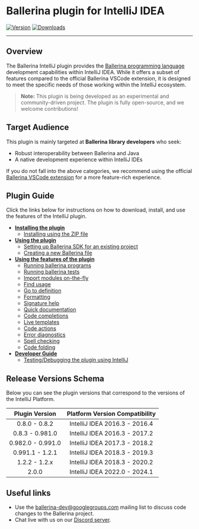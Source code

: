 
# Ballerina plugin for IntelliJ IDEA

[![Version](https://img.shields.io/jetbrains/plugin/v/9520-ballerina.svg)](https://plugins.jetbrains.com/plugin/9520-ballerina)
[![Downloads](https://img.shields.io/jetbrains/plugin/d/9520-ballerina.svg)](https://plugins.jetbrains.com/plugin/9520-ballerina)

---

## Overview
The Ballerina IntelliJ plugin provides the [Ballerina programming language](https://ballerina.io/) development capabilities within IntelliJ IDEA. While it offers a subset of features compared to the official Ballerina VSCode extension, it is designed to meet the specific needs of those working within the IntelliJ ecosystem.

> **Note:** This plugin is being developed as an experimental and community-driven project. The plugin is fully open-source, and we welcome contributions!

## Target Audience

This plugin is mainly targeted at **Ballerina library developers** who seek:
- Robust interoperability between Ballerina and Java
- A native development experience within IntelliJ IDEs

If you do not fall into the above categories, we recommend using the official [Ballerina VSCode extension](https://ballerina.io/vscode) for a more feature-rich experience.

## Plugin Guide

Click the links below for instructions on how to download, install, and use the features of the IntelliJ plugin.

- [**Installing the plugin**](getting-started/plugin-installation/README.md#installing-the-plugin)
    - [Installing using the ZIP file](getting-started/plugin-installation/README.md#installing-using-the-zip-file)
- [**Using the plugin**](getting-started/using-the-plugin/README.md#using-the-plugin)
    - [Setting up Ballerina SDK for an existing project](getting-started/using-the-plugin/setting-up-ballerina-sdk/README.md#setting-up-ballerina-sdk)
    - [Creating a new Ballerina file](getting-started/using-the-plugin/new-ballerina-project/README.md#create-new-ballerina-files)
- [**Using the features of the plugin**](getting-started/plugin-features/README.md#plugin-features)
  - [Running ballerina programs](getting-started/plugin-features/README.md#running-ballerina-programs)
  - [Running ballerina tests](getting-started/plugin-features/README.md#running-ballerina-tests)
  - [Import modules on-the-fly](getting-started/plugin-features/README.md#import-modules-on-the-fly)
  - [Find usage](getting-started/plugin-features/README.md#find-usage)
  - [Go to definition](getting-started/plugin-features/README.md#go-to-definition)
  - [Formatting](getting-started/plugin-features/README.md#formatting)
  - [Signature help](getting-started/plugin-features/README.md#signature-help)
  - [Quick documentation](getting-started/plugin-features/README.md#quick-documentation)
  - [Code completions](getting-started/plugin-features/README.md#code-completions)
  - [Live templates](getting-started/plugin-features/README.md#live-templates)
  - [Code actions](getting-started/plugin-features/README.md#code-actions)
  - [Error diagnostics](getting-started/plugin-features/README.md#error-diagnostics)
  - [Spell checking](getting-started/plugin-features/README.md#spell-checking)
  - [Code folding](getting-started/plugin-features/README.md#code-folding)
- [**Developer Guide**](getting-started/plugin-developer-guide/README.md#plugin-developer-guide)
    - [Testing/Debugging the plugin using IntelliJ](getting-started/plugin-developer-guide/README.md#testingdebugging-the-plugin-using-intellij-idea)

## Release Versions Schema

Below you can see the plugin versions that correspond to the versions of the IntelliJ Platform.

| **Plugin Version** | **Platform Version Compatibility** |
|:------------------:|:----------------------------------:|
|   0.8.0 - 0.8.2    |   IntelliJ IDEA 2016.3 - 2016.4    |
|  0.8.3 - 0.981.0   |   IntelliJ IDEA 2016.3 - 2017.2    |
| 0.982.0 - 0.991.0  |   IntelliJ IDEA 2017.3 - 2018.2    |
|  0.991.1 - 1.2.1   |   IntelliJ IDEA 2018.3 - 2019.3    |
|   1.2.2 - 1.2.x    |   IntelliJ IDEA 2018.3 - 2020.2    |
|       2.0.0        |   IntelliJ IDEA 2022.0 - 2024.1    |

## Useful links
* Use the ballerina-dev@googlegroups.com mailing list to discuss code changes to the Ballerina project.
* Chat live with us on our [Discord server](https://discord.gg/ballerinalang).
